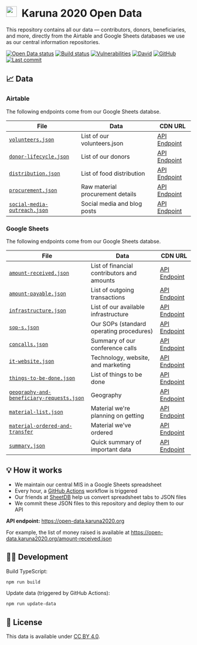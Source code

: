 <h1><img alt="" src="https://cdn.karuna2020.org/icon-colored.svg" height="29">&nbsp; Karuna 2020 Open Data</h1>

This repository contains all our data — contributors, donors, beneficiaries, and more, directly from the Airtable and Google Sheets databases we use as our central information repositories.

[![Open Data status](https://img.shields.io/github/workflow/status/Karuna2020/open-data/Karuna%202020%20Open%20Data?label=Data%20CI&logo=github)](https://github.com/Karuna2020/open-data/actions)
[![Build status](https://img.shields.io/github/workflow/status/Karuna2020/open-data/Karuna%202020%20Open%20Data%20Build?label=Build%20CI&logo=github)](https://github.com/Karuna2020/open-data/actions)
[![Vulnerabilities](https://img.shields.io/snyk/vulnerabilities/github/Karuna2020/open-data)](https://snyk.io/test/github/Karuna2020/open-data)
[![David](https://img.shields.io/david/Karuna2020/open-data)](https://david-dm.org/Karuna2020/open-data)
[![GitHub](https://img.shields.io/badge/license-CC%20BY%204.0-brightgreen)](https://github.com/Karuna2020/open-data/blob/master/LICENSE)
[![Last commit](https://img.shields.io/github/last-commit/Karuna2020/open-data)](https://github.com/Karuna2020/open-data/commits/master)

## 📈 Data

### Airtable

The following endpoints come from our Google Sheets databse.

| File                                                         | Data                             | CDN URL                                                                     |
| ------------------------------------------------------------ | -------------------------------- | --------------------------------------------------------------------------- |
| [`volunteers.json`](./volunteers.json)                       | List of our volunteers.json      | [API Endpoint](https://open-data.karuna2020.org/volunteers.json)            |
| [`donor-lifecycle.json`](./donor-lifecycle.json)             | List of our donors               | [API Endpoint](https://open-data.karuna2020.org/donor-lifecycle.json)       |
| [`distribution.json`](./distribution.json)                   | List of food distribution        | [API Endpoint](https://open-data.karuna2020.org/distribution.json)          |
| [`procurement.json`](./procurement.json)                     | Raw material procurement details | [API Endpoint](https://open-data.karuna2020.org/procurement.json)           |
| [`social-media-outreach.json`](./social-media-outreach.json) | Social media and blog posts      | [API Endpoint](https://open-data.karuna2020.org/social-media-outreach.json) |

### Google Sheets

The following endpoints come from our Google Sheets databse.

| File                                                                                   | Data                                       | CDN URL                                                                                  |
| -------------------------------------------------------------------------------------- | ------------------------------------------ | ---------------------------------------------------------------------------------------- |
| [`amount-received.json`](./amount-received.json)                                       | List of financial contributors and amounts | [API Endpoint](https://open-data.karuna2020.org/amount-received.json)                    |
| [`amount-payable.json`](./amount-payable.json)                                         | List of outgoing transactions              | [API Endpoint](https://open-data.karuna2020.org/amount-payable.json)                     |
| [`infrastructure.json`](./infrastructure.json)                                         | List of our available infrastructure       | [API Endpoint](https://open-data.karuna2020.org/infrastructure.json)                     |
| [`sop-s.json`](./sop-s.json)                                                           | Our SOPs (standard operating procedures)   | [API Endpoint](https://open-data.karuna2020.org/sop-s.json)                              |
| [`concalls.json`](./concalls.json)                                                     | Summary of our conference calls            | [API Endpoint](https://open-data.karuna2020.org/concalls.json)                           |
| [`it-website.json`](./it-website.json)                                                 | Technology, website, and marketing         | [API Endpoint](https://open-data.karuna2020.org/it-website.json)                         |
| [`things-to-be-done.json`](./things-to-be-done.json)                                   | List of things to be done                  | [API Endpoint](https://open-data.karuna2020.org/things-to-be-done.json)                  |
| [`geography-and-beneficiary-requests.json`](./geography-and-beneficiary-requests.json) | Geography                                  | [API Endpoint](https://open-data.karuna2020.org/geography-and-beneficiary-requests.json) |
| [`material-list.json`](./material-list.json)                                           | Material we're planning on getting         | [API Endpoint](https://open-data.karuna2020.org/material-list.json)                      |
| [`material-ordered-and-transfer`](./material-ordered-and-transfer)                     | Material we've ordered                     | [API Endpoint](https://open-data.karuna2020.org/material-ordered-and-transfer)           |
| [`summary.json`](./summary.json)                                                       | Quick summary of important data            | [API Endpoint](https://open-data.karuna2020.org/summary.json)                            |

## 💡 How it works

- We maintain our central MIS in a Google Sheets spreadsheet
- Every hour, a [GitHub Actions](https://github.com/Karuna2020/open-data/blob/master/.github/workflows/data.yml) workflow is triggered
- Our friends at [SheetDB](https://sheetdb.io) help us convert spreadsheet tabs to JSON files
- We commit these JSON files to this repository and deploy them to our API

**API endpoint:** https://open-data.karuna2020.org

For example, the list of money raised is available at https://open-data.karuna2020.org/amount-received.json

## 👩‍💻 Development

Build TypeScript:

```bash
npm run build
```

Update data (triggered by GitHub Actions):

```bash
npm run update-data
```

## 📄 License

This data is available under [CC BY 4.0](https://creativecommons.org/licenses/by/4.0/).
